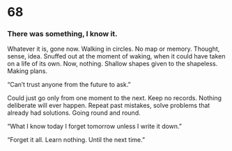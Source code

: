 # 68

### There was something, I know it.

Whatever it is, gone now. Walking in circles. No map or memory. Thought, sense, idea. Snuffed out at the moment of waking, when it could have taken on a life of its own. Now, nothing. Shallow shapes given to the shapeless. Making plans.

“Can’t trust anyone from the future to ask.”

Could just go only from one moment to the next. Keep no records. Nothing deliberate will ever happen. Repeat past mistakes, solve problems that already had solutions. Going round and round.

“What I know today I forget tomorrow unless I write it down.”

“Forget it all. Learn nothing. Until the next time.”
